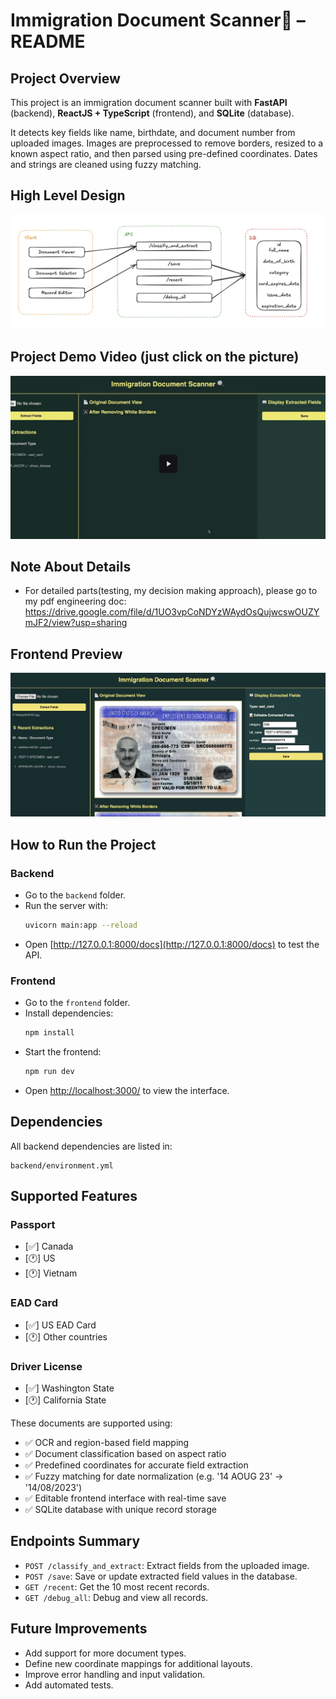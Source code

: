 # Immigration Document Scanner🔬 – README

## Project Overview
This project is an immigration document scanner built with **FastAPI** (backend), **ReactJS + TypeScript** (frontend), and **SQLite** (database).

It detects key fields like name, birthdate, and document number from uploaded images.
Images are preprocessed to remove borders, resized to a known aspect ratio, and then parsed using pre-defined coordinates.
Dates and strings are cleaned using fuzzy matching.

## High Level Design
![high level design](highLevelGraph.jpg)

## Project Demo Video (just click on the picture)
[![Watch the video](example.jpg)](https://drive.google.com/file/d/1tebQm4_q9hubX7PfJ9jn5EMgEaiM1fQm/view?usp=sharing)

## Note About Details
- For detailed parts(testing, my decision making approach), please go to my pdf engineering doc: https://drive.google.com/file/d/1UO3vpCoNDYzWAydOsQujwcswOUZYmJF2/view?usp=sharing

## Frontend Preview
![frontend page](example2.jpg)

## How to Run the Project

### Backend
- Go to the `backend` folder.
- Run the server with:
  ```bash
  uvicorn main:app --reload
  ```
- Open [http://127.0.0.1:8000/docs](http://127.0.0.1:8000/docs) to test the API.

### Frontend
- Go to the `frontend` folder.
- Install dependencies:
  ```bash
  npm install
  ```
- Start the frontend:
  ```bash
  npm run dev
  ```
- Open [http://localhost:3000/](http://localhost:3000/) to view the interface.

## Dependencies
All backend dependencies are listed in:
```
backend/environment.yml
```

## Supported Features

### Passport
- [✅] Canada 
- [🕐] US 
- [🕐] Vietnam

### EAD Card
- [✅] US EAD Card
- [🕐] Other countries

### Driver License
- [✅] Washington State
- [🕐] California State

These documents are supported using:
- ✅ OCR and region-based field mapping  
- ✅ Document classification based on aspect ratio  
- ✅ Predefined coordinates for accurate field extraction  
- ✅ Fuzzy matching for date normalization (e.g. '14 AOUG 23' → '14/08/2023')  
- ✅ Editable frontend interface with real-time save  
- ✅ SQLite database with unique record storage

## Endpoints Summary
- `POST /classify_and_extract`: Extract fields from the uploaded image.
- `POST /save`: Save or update extracted field values in the database.
- `GET /recent`: Get the 10 most recent records.
- `GET /debug_all`: Debug and view all records.

## Future Improvements
- Add support for more document types.
- Define new coordinate mappings for additional layouts.
- Improve error handling and input validation.
- Add automated tests.
